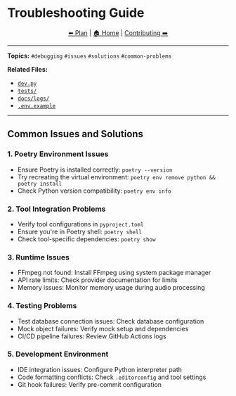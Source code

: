 # Troubleshooting Guide

<div align="center">

[⬅️ Plan](05_refactoring_plan.md) | [🏠 Home](README.md) | [Contributing ➡️](07_contributing.md)

</div>

---

**Topics:** `#debugging` `#issues` `#solutions` `#common-problems`

**Related Files:**
- [`dev.py`](../tracklistify/dev.py)
- [`tests/`](../tests/)
- [`docs/logs/`](../logs/)
- [`.env.example`](../.env.example)

---

## Common Issues and Solutions

### 1. Poetry Environment Issues
- Ensure Poetry is installed correctly: `poetry --version`
- Try recreating the virtual environment: `poetry env remove python && poetry install`
- Check Python version compatibility: `poetry env info`

### 2. Tool Integration Problems
- Verify tool configurations in `pyproject.toml`
- Ensure you're in Poetry shell: `poetry shell`
- Check tool-specific dependencies: `poetry show`

### 3. Runtime Issues
- FFmpeg not found: Install FFmpeg using system package manager
- API rate limits: Check provider documentation for limits
- Memory issues: Monitor memory usage during audio processing

### 4. Testing Problems
- Test database connection issues: Check database configuration
- Mock object failures: Verify mock setup and dependencies
- CI/CD pipeline failures: Review GitHub Actions logs

### 5. Development Environment
- IDE integration issues: Configure Python interpreter path
- Code formatting conflicts: Check `.editorconfig` and tool settings
- Git hook failures: Verify pre-commit configuration
